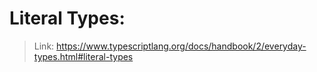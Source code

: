 # Literal Types: 
> Link: https://www.typescriptlang.org/docs/handbook/2/everyday-types.html#literal-types
